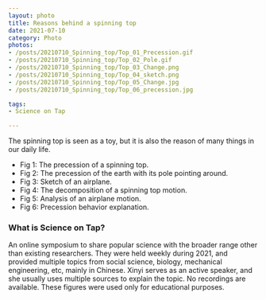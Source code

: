 ```yaml
---
layout: photo
title: Reasons behind a spinning top
date: 2021-07-10
category: Photo
photos:
- /posts/20210710_Spinning_top/Top_01_Precession.gif
- /posts/20210710_Spinning_top/Top_02_Pole.gif
- /posts/20210710_Spinning_top/Top_03_Change.png
- /posts/20210710_Spinning_top/Top_04_sketch.png
- /posts/20210710_Spinning_top/Top_05_Change.jpg
- /posts/20210710_Spinning_top/Top_06_precession.jpg

tags:
- Science on Tap

---
```


The spinning top is seen as a toy, but it is also the reason of many things in our daily life. 

- Fig 1: The precession of a spinning top. 
- Fig 2: The precession of the earth with its pole pointing around. 
- Fig 3: Sketch of an airplane. 
- Fig 4: The decomposition of a spinning top motion. 
- Fig 5: Analysis of an airplane motion. 
- Fig 6: Precession behavior explanation. 

### What is Science on Tap? 

An online symposium to share popular science with the broader range other than existing researchers. 
They were held weekly during 2021, and provided multiple topics from social science, biology, mechanical engineering, etc, mainly in Chinese. 
Xinyi serves as an active speaker, and she usually uses multiple sources to explain the topic. 
No recordings are available. 
These figures were used only for educational purposes. 
